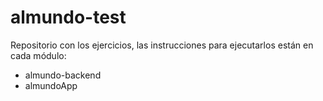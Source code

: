 # almundo-test
Repositorio con los ejercicios, las instrucciones para ejecutarlos están en cada módulo:  
- almundo-backend
- almundoApp
